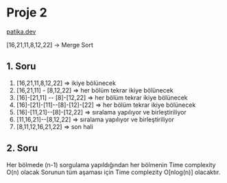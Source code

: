 # Proje 2

[patika.dev](www.patika.dev)

[16,21,11,8,12,22] -> Merge Sort

## 1. Soru

1. [16,21,11,8,12,22]              => ikiye bölünecek
2. [16,21,11] - [8,12,22]          => her bölüm tekrar ikiye bölünecek
3. [16]-[21,11] -- [8]-[12,22]     => her bölüm tekrar ikiye bölünecek
4. [16]-[21]-[11]--[8]-[12]-[22]   => her bölüm tekrar ikiye bölünecek
5. [16]-[11,21]--[8]-[12,22]       => sıralama yapılıyor ve birleştiriliyor
6. [11,16,21]--[8,12,22]           => sıralama yapılıyor ve birleştiriliyor
7. [8,11,12,16,21,22]              => son hali



## 2. Soru

Her bölmede (n-1) sorgulama yapıldığından her bölmenin Time complexity O(n) olacak
Sorunun tüm aşaması için Time complezity O[nlog(n)] olacaktır. 




















